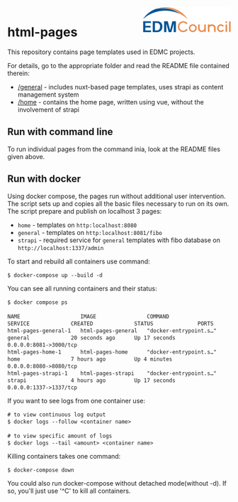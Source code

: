 <img src="https://github.com/edmcouncil/html-pages/raw/develop/general/assets/img/EDM-council-RGB_200w.png" width="200" align="right"/>

# html-pages

This repository contains page templates used in EDMC projects. 

For details, go to the appropriate folder and read the README file contained therein:

- [/general](./general/README.md) - includes nuxt-based page templates, uses strapi as content management system
- [/home](./home/README.md) - contains the home page, written using vue, without the involvement of strapi

## Run with command line

To run individual pages from the command inia, look at the README files given above.

## Run with docker

Using docker compose, the pages run without additional user intervention. The script sets up and copies all the basic files necessary to run on its own.
The script prepare and publish on localhost 3 pages: 
- `home` - templates on `http:localhost:8080`
- `general` - templates on `http:localhost:8081/fibo`
- `strapi` - required service for `general` templates with fibo database on `http://localhost:1337/admin`

To start and rebuild all containers use command:

```
$ docker-compose up --build -d
```

You can see all running containers and their status:

```
$ docker compose ps

NAME                   IMAGE                COMMAND                  SERVICE             CREATED             STATUS              PORTS
html-pages-general-1   html-pages-general   "docker-entrypoint.s…"   general             20 seconds ago      Up 17 seconds       0.0.0.0:8081->3000/tcp
html-pages-home-1      html-pages-home      "docker-entrypoint.s…"   home                7 hours ago         Up 4 minutes        0.0.0.0:8080->8080/tcp
html-pages-strapi-1    html-pages-strapi    "docker-entrypoint.s…"   strapi              4 hours ago         Up 17 seconds       0.0.0.0:1337->1337/tcp
```

If you want to see logs from one container use:

```
# to view continuous log output
$ docker logs --follow <container name>

# to view specific amount of logs
$ docker logs --tail <amount> <container name>
```

Killing containers takes one command: 

```
$ docker-compose down
```
You could also run docker-compose without detached mode(without -d). If so, you'll just use '^C' to kill all containers.
